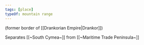 ```yaml
---
tags: [place]
typeOf: mountain range
---
```


(former border of [[Drankorian Empire|Drankor]]) 

Separates [[~South Cymea~]] from [[~Maritime Trade Peninsula~]]
